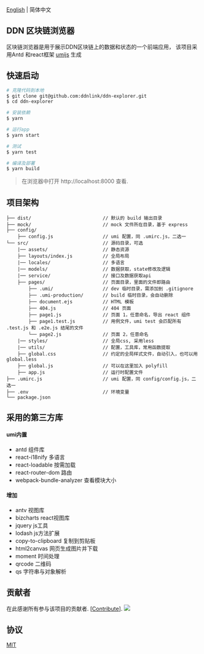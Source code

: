 [English](./README.md) | 简体中文

## DDN 区块链浏览器
区块链浏览器是用于展示DDN区块链上的数据和状态的一个前端应用，
该项目采用Antd 和react框架 [umijs](https://umijs.org/) 生成

## 快速启动

```bash
# 克隆代码到本地
$ git clone git@github.com:ddnlink/ddn-explorer.git
$ cd ddn-explorer

# 安装依赖
$ yarn

# 运行app
$ yarn start

# 测试
$ yarn test

# 编译及部署
$ yarn build

```
> 在浏览器中打开 http://localhost:8000 查看.


## 项目架构

```
├── dist/                          // 默认的 build 输出目录
├── mock/                          // mock 文件所在目录，基于 express
├── config/
    ├── config.js                  // umi 配置，同 .umirc.js，二选一
└── src/                           // 源码目录，可选
    |── assets/                    // 静态资源
    ├── layouts/index.js           // 全局布局
    |── locales/                   // 多语言
    |── models/                    // 数据获取，state修改及逻辑
    |── service/                   // 接口及数据获取api
    ├── pages/                     // 页面目录，里面的文件即路由
        ├── .umi/                  // dev 临时目录，需添加到 .gitignore
        ├── .umi-production/       // build 临时目录，会自动删除
        ├── document.ejs           // HTML 模板
        ├── 404.js                 // 404 页面
        ├── page1.js               // 页面 1，任意命名，导出 react 组件
        ├── page1.test.js          // 用例文件，umi test 会匹配所有 .test.js 和 .e2e.js 结尾的文件
        └── page2.js               // 页面 2，任意命名
    |── styles/                    // 全局css, 采用less
    |── utils/                     // 配置，工具库，常用函数提取
    ├── global.css                 // 约定的全局样式文件，自动引入，也可以用 global.less
    ├── global.js                  // 可以在这里加入 polyfill
    ├── app.js                     // 运行时配置文件
├── .umirc.js                      // umi 配置，同 config/config.js，二选一
├── .env                           // 环境变量
└── package.json
```


## 采用的第三方库

#### umi内置
- antd                组件库
- react-i18nify       多语言
- react-loadable      按需加载
- react-router-dom    路由
- webpack-bundle-analyzer  查看模块大小
#### 增加
- antv                视图库
- bizcharts           react视图库
- jquery              js工具
- lodash              js方法扩展
- copy-to-clipboard   复制到剪贴板
- html2canvas         网页生成图片并下载
- moment              时间处理
- qrcode              二维码
- qs                  字符串与对象解析

## 贡献者

在此感谢所有参与该项目的贡献者. [[Contribute](CONTRIBUTING.md)]. <a href="https://github.com/ddnlink/ddn-explorer/graphs/contributors"><img src="https://opencollective.com/ddnlink/ddn-explorer/contributors.svg?width=890&button=false" /></a>

## 协议

[MIT](https://github.com/ddnlink/ddn-explorer/blob/master/LICENSE)